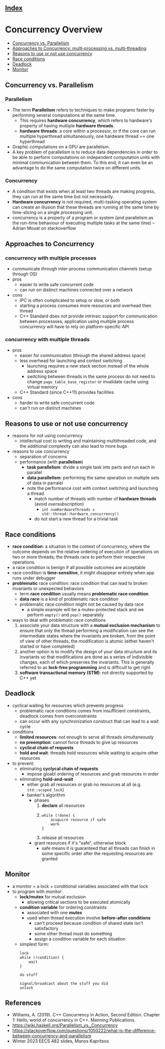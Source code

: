 ## [Index](../README.md)

# Concurrency Overview

- [Concurrency vs. Parallelism](#concurrency-vs-parallelism)
- [Approaches to Concurrency: multi-processing vs. multi-threading](#approaches-to-concurrency)
- [Reasons to use or not use concurrency](#reasons-to-use-or-not-use-concurrency)
- [Race conditions](#race-conditions)
- [Deadlock](#deadlock)
- [Monitor](#monitor)

## Concurrency vs. Parallelism

### Parallelism

- The term __Parallelism__ refers to techniques to make programs faster by performing several computations at the same time.
    - This requires __hardware concurrency__, which refers to hardware's property of having multiple __hardware threads__.
    - __hardware threads__: a core within a processor, or if the core can run multiple hyperthread simultaneously, one hardware thread == one hyperthread
- Graphic computations on a GPU are parallelism.
- A key problem of parallelism is to reduce data dependencies in order to be able to perform computations on independent computation units with minimal communication between them. To this end, it can even be an advantage to do the same computation twice on different units.

### Concurrency

- A condition that exists when at least two threads are making progress, they can run at the same time but not necessarily.
- __Hardware concurrency__ is not required, multi-tasking operating system can create an illusion that these threads are running at the same time by time-slicing on a single processing unit.
- concurrency is a property of a program or system (and parallelism as the run-time behaviour of executing multiple tasks at the same time)  – 
Adrian Mouat on stackoverflow

## Approaches to Concurrency

### concurrency with multiple processes

- communicate through inter-process communication channels (setup through OS)
- pros
    - easier to write safe concurrent code
    - can run on distinct machines connected over a network
- cons
    - IPC is often complicated to setup or slow, or both
    - starting a process consumes more resources and overhead then thread
    - C++ Standard does not provide intrinsic support for communication between processses, application using multiple process concurrency will have to rely on platform-specific API

### concurrency with multiple threads
- pros
    - easier for communication (through the shared address space)
    - less overhead for launching and context switching
        - launching requires a new stack section instead of the whole address space
        - switching between threads in the same process do not need to change `page_table_base_register` or invalidate cache using virtual memory
    - C++ Standard (since C++11) provides facilities
- cons
    - harder to write safe concurrent code
    - can't run on distinct machines

## Reasons to use or not use concurrency

- reasons for not using concurrency
    - intellectual cost to writing and maintaining multithreaded code, and the additional complexity can also lead to more bugs
- reasons to use concurrency
    - separation of concerns
    - performance (with __parallelism__)
        - __task parallelism__: divide a single task into parts and run each in parallel
        - __data parallelism__: performing the same operation on multiple sets of data in parralel
        - note the performance cost with context switching and launching a thread
            - match number of threads with number of __hardware threads__ (avoid _oversubscription_)
                - `int numHardwareThreads = std::thread::hardware_concurrency()`
            - do not start a new thread for a trivial task

## Race conditions

- __race condition__: a situation in the context of concurrency, where the outcome depends on the relative ordering of execution of operations on two or more threads; the threads race to perform their respective operations.
- a race condition is benign if all possible outcomes are acceptable
- race condition is __time-sensitive__, it might disappear entirely when app runs under debugger
- __problematic__ race condition: race condition that can lead to broken invariants or unexpected behaviors
    - term __race condition__ usually means __problematic race condition__
    - __data race__ is a kind of problematic race condition
    - problematic race condition might not be caused by data race
        - a simple example will be a mutex-protected stack and we perform `empty()` and `pop()` separately
- ways to deal with problematic race conditions
    1. associate your data structure with a __mutual exclusion mechanism__ to ensure that only the thread performing a modification can see the intermediate states where the invariants are broken, from the point of view of other threads, the modification is atomic (either haven't started or have completed)
    2. another option is to modify the design of your data structure and its invariants so that modifications are done as a series of indivisible changes, each of which preserves the invariants. This is generally referred to as __lock-free programming__ and is difficult to get right
    3. __software transactional memory (STM)__: not directly supported by C++ yet

## Deadlock

- cyclical waiting for resources which prevents progress
    - problematic race conditions comes from insufficient constraints, deadlock comes from overconstraints
    - can occur with any synchronization construct that can lead to a wait cycle
- conditions
    - __limited resources__: not enough to serve all threads simultaneously
    - __no preemption__: cannot force threads to give up resources
    - __cyclical chain of requests__
    - __hold and wait__: threads hold resources while waiting to acquire other resources
- to prevent:
    - eliminating __cyclycal chain of requests__
        - impose gloabl ordering of resources and grab resources in order
    - eliminating __hold-and-wait__
        - either grab all resources or grab no resources at all (e.g. `std::scoped_lock`)
        - banker's algorithm
            - phases
                1. __declare__ all resources
                2.  ```
                    while (!done) {
                        acuquire resource if safe
                        work
                    }
                    ```
                3. release all resources
            - grant resources if it's "safe", otherwise block
                - safe means it is guaranteed that all threads can finish in some specific order after the requesting resources are granted

## Monitor

- a monitor = a lock + conditional variables associated with that lock
- to program with monitor:
    - __lock/mutex__ for mutual exclusion
        - allowing critical sections to be executed atomically
    - __condition variable__ for ordering constraints
        - associated with one __mutex__
        - used when thread execution involve __before-after conditions__
            - can't proceed because condition of shared state isn't satisfactory
            - some other thread must do something
            - assign a condition variable for each situation
    - simplest form:
        ```
        lock
        while (!condition) {
            wait
        }

        do stuff

        signal/broadcast about the stuff you did
        unlock
        ```

## References

- Williams, A. (2019). C++ Concurrency in Action, Second Edition. Chapter 1: Hello, world of concurrency in C++. Manning Publications.
- https://wiki.haskell.org/Parallelism_vs._Concurrency
- https://stackoverflow.com/questions/1050222/what-is-the-difference-between-concurrency-and-parallelism
- Winter 2023 EECS 482 slides, Manos Kapritsos